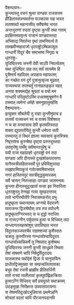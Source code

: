 वैशम्पायनः-  
कुन्त्यास्तु वचनं श्रुत्वा पाण्डवा राजसत्तम  
व्रीडितास्सन्न्न्यवर्तन्त पाञ्चाल्या सह भारत  
ततश्शब्दो महानासीत् सर्वेषामेव भारत  
अन्तःपुराणां रुदतां दृष्ट्वा कुन्तीं तथा गताम्  
प्रदक्षिणमपावृत्त्य राजानं पाण्डवास्तदा  
अभिवाद्य निवर्तन्त पृथां तामनिवर्त्य ते  
तामब्रवीन्महाराजो धृतराष्ट्रोऽम्बिकासुतः  
गान्धारीं विदुरं चैव समाभाष्य निगृह्य च  
धृतराष्ट्रः-  
युधिष्ठिरस्य जननी देवी साऽपि निवर्त्यताम्  
यथा युधिष्ठिरः प्राह तत् सर्वं सत्यमेव हि  
पुत्रैश्वर्यं महदिदम् अपाहाय महाफलम्  
का गच्छेत वनं दुर्गं पुत्रानुत्सृज्य मूढवत्  
राज्यस्थया तपश्चर्तुं नानाव्रतङ्कृतं महत्  
अनया शक्यमद्येह श्रूयतां च वचो मम  
गान्धारि परितुष्टोऽस्मि वध्वाश्शुश्रूषणेन वै  
तस्मात् त्वमेनां धर्मज्ञे समनुज्ञातुमर्हसि  
वैशम्पायनः-  
इत्युक्ता सौबलेयी तु राज्ञा कुन्तीमुवाच ह  
तत्सर्वं राजवचनं स्वं च वाक्यं विशेषवत्  
न च सा वनवासाय देवी कृतमतिस्तदा  
शक्ता ह्युपावर्तयितुं कुन्ती धर्मपरा सती  
तस्यास्तु तं स्थिरं ज्ञात्वा व्यवसायं कुरुस्त्रियः  
निवृत्तांश्च कुरुश्रेष्ठ दृष्ट्वा प्ररुरुदुस्तदा  
उपावृत्तेषु पार्थेषु सर्वष्वन्तःपुरेषु च  
ययौ राजा महाप्राज्ञो धृतराष्ट्रो वनं तदा  
पाण्डवा अपि दीनास्ते दुःखशोकपरायणाः  
यानैस्स्त्रीसहितास्सर्वे पुरं प्रविविशुस्तदा  
तदहृष्टमिवाकूजं गतोत्सवमिवाभवत्  
नगरं हास्तिनपुरं सस्त्रीवृद्धकुमारकम्  
सर्वे चासन् निरुत्साहाः पाण्डवा जातमन्यवः  
कुन्त्या हीनास्सुदुःखार्ता वत्सा इव निवारिताः  
धृतराष्ट्रस्तु तेनाह्ना गत्वा सुमहदन्तरम्  
ततो भागीरथीतीरे निवासमकरोत् प्रभुः  
प्रादुष्कृता यथान्यायम् अग्नयो वेदपारगैः  
व्यराजन्त द्विजश्रेष्ठैस् तत्र तत्र तपोधनैः  
प्रादुष्कृताग्निरभवत् स च वृद्धो नराधिपः  
स राजाऽग्नीन् पर्युपास्य हुत्वा च विधिवत् तदा  
सन्ध्यागतसहस्रांशुम् उपातिष्ठत भारत  
विदुरस्सञ्जयश्चैव राज्ञश्शय्यां कुशैस्ततः  
चक्रतुः कुरुवीरस्य गान्धार्याश्चाविदूरतः  
गान्धार्यास्सन्निकर्षे तु निषसाद कुशेष्वथ  
युधिष्ठिरस्य जननी कुन्ती साधुव्रते स्थिता  
तेषां संश्रवणे चापि निषेदुर्विदुरादयः  
याजकाश्च यथोद्देशं द्विजा ये चानुयायिनः  
प्राधीतद्विजमुख्या सा सम्प्रज्वलितपावका  
बभूव तेषां रजनी ब्राह्मीव प्रीतिवर्धिनी  
ततो रात्र्यां व्यतीतायां कृतपूर्वाह्णिकक्रियाः  
हुत्वाऽग्निं विधिवत् सर्वे प्रययुस्ते यथाक्रमम्   
उदङ्मुखा निरीक्षन्त उपवासपरायणाः  
स तेषामतिदुःखोऽभून्निवासः प्रथमेऽहनि  
शोचतां वदतां चापि पौरजानपदानपि  
